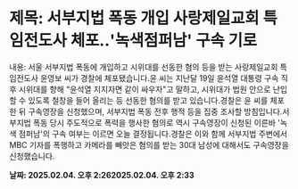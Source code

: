 # **제목: 서부지법 폭동 개입 사랑제일교회 특임전도사 체포‥'녹색점퍼남' 구속 기로**

  내용: 서울 서부지법 폭동에 개입하고 시위대를 선동한 혐의 등을 받는 사랑제일교회 특임전도사 윤영보 씨가 경찰에 체포됐습니다.윤 씨는 지난달 19일 윤석열 대통령 구속 직후 시위대를 향해 "윤석열 지지자면 같이 싸우자"고 말하고, 시위대가 법원 안으로 난입할 수 있도록 철창을 들어 올리는 등 선동한 혐의를 받고 있습니다.경찰은 윤 씨를 체포한 뒤 구속영장을 신청했으며, 서부지법 폭동 전후 행적 등을 집중 조사할 방침입니다.서부지법 폭동 당시 주도적으로 폭력을 행사한 혐의로 역시 구속영장이 신청된 이른바 '녹색 점퍼남'의 구속 여부는 이르면 오늘 결정됩니다.경찰은 이와 함께 서부지법 주변에서 MBC 기자를 폭행하고 카메라를 빼앗은 혐의를 받는 30대 남성에 대해서도 구속영장을 신청했습니다.

  **날짜: 2025.02.04. 오후 2:262025.02.04. 오후 2:33**